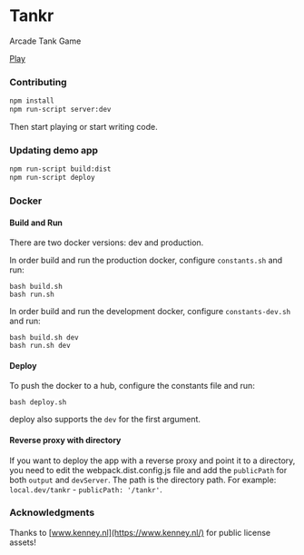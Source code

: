 # Tankr
Arcade Tank Game

[Play](https://hacktm2017bozo.github.io/Tankr/)

### Contributing

```bash
npm install
npm run-script server:dev
```
Then start playing or start writing code.


### Updating demo app
```bash
npm run-script build:dist
npm run-script deploy
```

### Docker

#### Build and Run

There are two docker versions: dev and production.

In order build and run the production
docker, configure `constants.sh` and run:

```
bash build.sh
bash run.sh
```

In order build and run the development docker, configure `constants-dev.sh` and run:

```
bash build.sh dev
bash run.sh dev
```

#### Deploy

To push the docker to a hub, configure the constants file and run:

```
bash deploy.sh
```

deploy also supports the `dev` for the first argument.

#### Reverse proxy with directory

If you want to deploy the app with a reverse proxy and point it to a directory,
you need to edit the webpack.dist.config.js file and add the `publicPath` for both
`output` and `devServer`. The path is the directory path. For example:
`local.dev/tankr` - `publicPath: '/tankr'`.

### Acknowledgments

Thanks to [www.kenney.nl](https://www.kenney.nl/) for public license assets!
